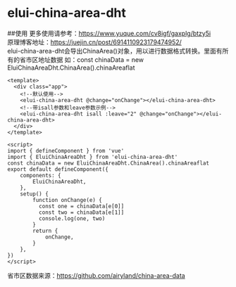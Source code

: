 # elui-china-area-dht

##使用
更多使用请参考：https://www.yuque.com/cv8igf/gaxplg/btzy5i  
原理博客地址：https://juejin.cn/post/6914110923179474952/  
elui-china-area-dht会导出ChinaArea()对象，用以进行数据格式转换。里面有所有的省市区地址数据 
如：const chinaData = new EluiChinaAreaDht.ChinaArea().chinaAreaflat
```$xslt
<template>
  <div class="app">
    <!--默认使用-->
    <elui-china-area-dht @change="onChange"></elui-china-area-dht>
    <!--带isall参数和leave参数示例-->
    <elui-china-area-dht isall :leave="2" @change="onChange"></elui-china-area-dht>
  </div>
</template>

<script>
import { defineComponent } from 'vue'
import { EluiChinaAreaDht } from 'elui-china-area-dht'
const chinaData = new EluiChinaAreaDht.ChinaArea().chinaAreaflat
export default defineComponent({
    components: {
        EluiChinaAreaDht,
    },
    setup() {
        function onChange(e) {
          const one = chinaData[e[0]]
          const two = chinaData[e[1]]
          console.log(one, two)
        }
        return {
            onChange,
        }
    },
})
</script>
```
省市区数据来源：https://github.com/airyland/china-area-data  